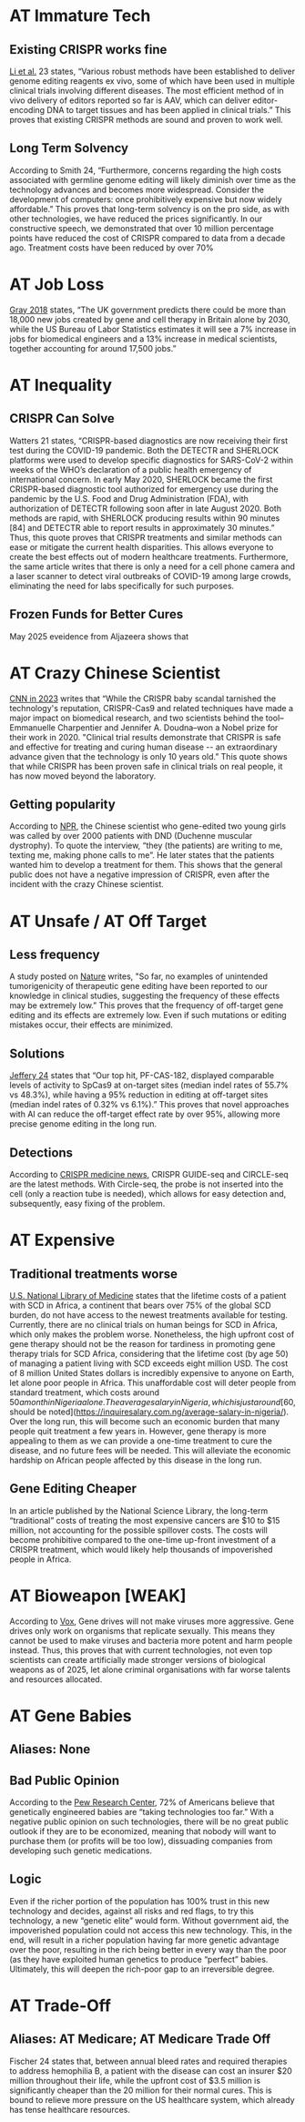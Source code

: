 # AT Immature Tech 

## Existing CRISPR works fine

[Li et al.](https://doi.org/10.1186/s40779-023-00447-x) 23 states, “Various robust methods have been established to deliver genome editing reagents ex vivo, some of which have been used in multiple clinical trials involving different diseases. The most efficient method of in vivo delivery of editors reported so far is AAV, which can deliver editor-encoding DNA to target tissues and has been applied in clinical trials.” This proves that existing CRISPR methods are sound and proven to work well.

## Long Term Solvency

According to Smith 24, “Furthermore, concerns regarding the high costs associated with germline genome editing will likely diminish over time as the technology advances and becomes more widespread. Consider the development of computers: once prohibitively expensive but now widely affordable.” This proves that long-term solvency is on the pro side, as with other technologies, we have reduced the prices significantly. In our constructive speech, we demonstrated that over 10 million percentage points have reduced the cost of CRISPR compared to data from a decade ago. Treatment costs have been reduced by over 70% 

# AT Job Loss

[Gray 2018](https://www.bbc.com/worklife/article/20181003-why-gene-therapy-will-create-so-many-jobs) states, “The UK government predicts there could be more than 18,000 new jobs created by gene and cell therapy in Britain alone by 2030, while the US Bureau of Labor Statistics estimates it will see a 7% increase in jobs for biomedical engineers and a 13% increase in medical scientists, together accounting for around 17,500 jobs.”

# AT Inequality

## CRISPR Can Solve

Watters 21 states, “CRISPR-based diagnostics are now receiving their first test during the COVID-19 pandemic. Both the DETECTR and SHERLOCK platforms were used to develop specific diagnostics for SARS-CoV-2 within weeks of the WHO’s declaration of a public health emergency of international concern. In early May 2020, SHERLOCK became the first CRISPR-based diagnostic tool authorized for emergency use during the pandemic by the U.S. Food and Drug Administration (FDA), with authorization of DETECTR following soon after in late August 2020\. Both methods are rapid, with SHERLOCK producing results within 90 minutes \[84\] and DETECTR able to report results in approximately 30 minutes.” Thus, this quote proves that CRISPR treatments and similar methods can ease or mitigate the current health disparities. This allows everyone to create the best effects out of modern healthcare treatments. Furthermore, the same article writes that there is only a need for a cell phone camera and a laser scanner to detect viral outbreaks of COVID-19 among large crowds, eliminating the need for labs specifically for such purposes.

## Frozen Funds for Better Cures

May 2025 eveidence from Aljazeera shows that 

# AT Crazy Chinese Scientist

[CNN in 2023](http://link.gale.com/apps/doc/A740268092/OVIC?u=lom_accessmich&sid=bookmark-OVIC&xid=b2819c93) writes that “While the CRISPR baby scandal tarnished the technology's reputation, CRISPR-Cas9 and related techniques have made a major impact on biomedical research, and two scientists behind the tool– Emmanuelle Charpentier and Jennifer A. Doudna–won a Nobel prize for their work in 2020\. "Clinical trial results demonstrate that CRISPR is safe and effective for treating and curing human disease \-- an extraordinary advance given that the technology is only 10 years old.” This quote shows that while CRISPR has been proven safe in clinical trials on real people, it has now moved beyond the laboratory.

## Getting popularity

According to [NPR](https://www.npr.org/2023/06/08/1178695152/china-scientist-he-jiankui-crispr-baby-gene-editing), the Chinese scientist who gene-edited two young girls was called by over 2000 patients with DND (Duchenne muscular dystrophy). To quote the interview, “they (the patients) are writing to me, texting me, making phone calls to me”. He later states that the patients wanted him to develop a treatment for them. This shows that the general public does not have a negative impression of CRISPR, even after the incident with the crazy Chinese scientist.

# AT Unsafe / AT Off Target

## Less frequency

A study posted on [Nature](https://www.nature.com/articles/s41467-023-35886-6) writes, "So far, no examples of unintended tumorigenicity of therapeutic gene editing have been reported to our knowledge in clinical studies, suggesting the frequency of these effects may be extremely low.” This proves that the frequency of off-target gene editing and its effects are extremely low. Even if such mutations or editing mistakes occur, their effects are minimized.

## Solutions

[Jeffery 24](https://www.biorxiv.org/content/10.1101/2024.04.22.590591v1.full) states that “Our top hit, PF-CAS-182, displayed comparable levels of activity to SpCas9 at on-target sites (median indel rates of 55.7% vs 48.3%), while having a 95% reduction in editing at off-target sites (median indel rates of 0.32% vs 6.1%).” This proves that novel approaches with AI can reduce the off-target effect rate by over 95%, allowing more precise genome editing in the long run.

## Detections

According to [CRISPR medicine news](https://crisprmedicinenews.com/news/off-target-effects-and-where-to-find-them/), CRISPR GUIDE-seq and CIRCLE-seq are the latest methods. With Circle-seq, the probe is not inserted into the cell (only a reaction tube is needed), which allows for easy detection and, subsequently, easy fixing of the problem.

# AT Expensive

## Traditional treatments worse

[U.S. National Library of Medicine](http://pmc.ncbi.nlm.nih.gov/articles/PMC11090833/) states that the lifetime costs of a patient with SCD in Africa, a continent that bears over 75% of the global SCD burden, do not have access to the newest treatments available for testing. Currently, there are no clinical trials on human beings for SCD in Africa, which only makes the problem worse. Nonetheless, the high upfront cost of gene therapy should not be the reason for tardiness in promoting gene therapy trials for SCD Africa, considering that the lifetime cost (by age 50\) of managing a patient living with SCD exceeds eight million USD. The cost of 8 million United States dollars is incredibly expensive to anyone on Earth, let alone poor people in Africa. This unaffordable cost will deter people from standard treatment, which costs around $50 a month in Nigeria alone. The average salary in Nigeria, which is just around [$60, should be noted](https://inquiresalary.com.ng/average-salary-in-nigeria/). Over the long run, this will become such an economic burden that many people quit treatment a few years in. However, gene therapy is more appealing to them as we can provide a one-time treatment to cure the disease, and no future fees will be needed. This will alleviate the economic hardship on African people affected by this disease in the long run.

## Gene Editing Cheaper

In an article published by the National Science Library, the long-term “traditional” costs of treating the most expensive cancers are $10 to $15 million, not accounting for the possible spillover costs. The costs will become prohibitive compared to                                                                                                                                                                                                                                                                                                                                                                                                                                                                                                                                   the one-time up-front investment of a CRISPR treatment, which would likely help thousands of impoverished people in Africa.

# AT Bioweapon \[WEAK\]

According to [Vox](https://www.vox.com/science-and-health/2018/5/31/17344406/crispr-mosquito-malaria-gene-drive-editing-target-africa-regulation-gmo), Gene drives will not make viruses more aggressive. Gene drives only work on organisms that replicate sexually. This means they cannot be used to make viruses and bacteria more potent and harm people instead. Thus, this proves that with current technologies, not even top scientists can create artificially made stronger versions of biological weapons as of 2025, let alone criminal organisations with far worse talents and resources allocated.

# AT Gene Babies

## Aliases: None 

## Bad Public Opinion

According to the [Pew Research Center](https://www.pewresearch.org/science/2018/07/26/public-views-of-gene-editing-for-babies-depend-on-how-it-would-be-used/), 72% of Americans believe that genetically engineered babies are “taking technologies too far.” With a negative public opinion on such technologies, there will be no great public outlook if they are to be economized, meaning that nobody will want to purchase them (or profits will be too low), dissuading companies from developing such genetic medications.

## Logic

Even if the richer portion of the population has 100% trust in this new technology and decides, against all risks and red flags, to try this technology, a new “genetic elite” would form. Without government aid, the impoverished population could not access this new technology. This, in the end, will result in a richer population having far more genetic advantage over the poor, resulting in the rich being better in every way than the poor (as they have exploited human genetics to produce “perfect” babies. Ultimately, this will deepen the rich-poor gap to an irreversible degree.

# AT Trade-Off

## Aliases: AT Medicare; AT Medicare Trade Off

Fischer 24 states that, between annual bleed rates and required therapies to address hemophilia B, a patient with the disease can cost an insurer $20 million throughout their life, while the upfront cost of $3.5 million is significantly cheaper than the 20 million for their normal cures. This is bound to relieve more pressure on the US healthcare system, which already has tense healthcare resources.